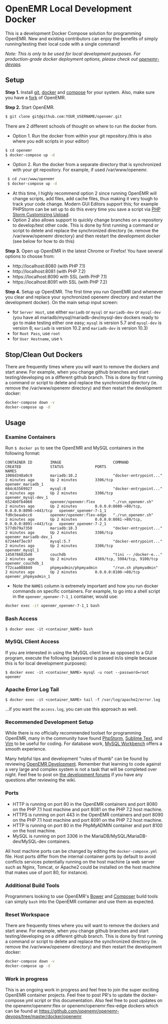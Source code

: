 # OpenEMR Local Development Docker

This is a development Docker Compose solution for programming OpenEMR. New and
existing contributors can enjoy the benefits of simply running/testing their
local code with a single command!

_Note: This is only to be used for local development purposes. For
production-grade docker deployment options, please check out
[openemr-devops](https://github.com/openemr/openemr-devops)._

## Setup

**Step 1.** Install [git](https://git-scm.com/downloads),
[docker](https://www.docker.com/get-docker) and
[compose](https://docs.docker.com/compose/install/) for your system. Also, make
sure you have a [fork](https://help.github.com/articles/fork-a-repo/) of OpenEMR.

**Step 2.** Start OpenEMR.
```bash
$ git clone git@github.com:YOUR_USERNAME/openemr.git
```
There are 2 different schools of thought on where to run the docker from.
- Option 1. Run the docker from within your git repository.(this is also where you edit
scripts in your editor)
```bash
$ cd openemr
$ docker-compose up -d
```
- Option 2. Run the docker from a separate directory that is synchronized with your git
repository. For example, if used /var/www/openemr.
```bash
 $ cd /var/www/openemr
 $ docker-compose up -d
```
- At this time, I highly recommend option 2 since running OpenEMR will change
scripts, add files, add cache files, thus making it very tough to track your
code change. Modern GUI Editors support this; for example PHPStorm can be
set up to do this every time you save a script via
[PHP Storm Customizing Upload](https://www.jetbrains.com/help/phpstorm/customizing-upload.html).
 - Option 2 also allows support to quickly change branches on a repository to
develop/test other code. This is done by first running a command or script
to delete and replace the synchronized directory (ie. remove the /var/www/openemr
directory) and then restart the development docker (see below for how to do this)

**Step 3.** Open up OpenEMR in the latest Chrome or Firefox! You have several
options to choose from:
- http://localhost:8080 (with PHP 7.1)
- http://localhost:8081 (with PHP 7.2)
- https://localhost:8090 with SSL (with PHP 7.1)
- https://localhost:8091 with SSL (with PHP 7.2)

**Step 4.** Setup up OpenEMR. The first time you run OpenEMR (and whenever you clear and replace your
synchronized openemr directory and restart the development docker). On the main
setup input screen:
 - for `Server Host`, use either `mariadb` or `mysql` or `mariadb-dev` or `mysql-dev` (you have all
 mariadb/mysql/mariadb-dev/mysql-dev dockers ready to go to make testing either one easy;
 `mysql` is version 5.7 and `mysql-dev` is version 8; `mariadb` is version 10.2 and
 `mariadb-dev` is version 10.3)
 - for `Root Pass`, use `root`
 - for `User Hostname`, use `%`

## Stop/Clean Out Dockers
There are frequently times where you will want to remove the dockers and start anew.
For example, when you change github branches and start testing/developing on a
different github branch. This is done by first running a command or script
to delete and replace the synchronized directory (ie. remove the /var/www/openemr
directory) and then restart the development docker:
```bash
docker-compose down -v
docker-compose up -d
```

## Usage

### Examine Containers

Run `$ docker ps` to see the OpenEMR and MySQL containers in the following format:

```
CONTAINER ID        IMAGE                       COMMAND                  CREATED             STATUS              PORTS                                         NAMES
1008d348a0c9        mariadb:10.2                "docker-entrypoint..."   2 minutes ago       Up 2 minutes        3306/tcp                                      openemr_mariadb_1
664c63569927        mysql:8                     "docker-entrypoint..."   2 minutes ago       Up 2 minutes        3306/tcp                                      openemr_mysql-dev_1
6524b0fb4060        openemr/openemr:flex        "./run_openemr.sh"       2 minutes ago       Up 2 minutes        0.0.0.0:8080->80/tcp, 0.0.0.0:8090->443/tcp   openemr_openemr-7-1_1
fd0cbeaabcc6        openemr/openemr:flex-edge   "./run_openemr.sh"       2 minutes ago       Up 2 minutes        0.0.0.0:8081->80/tcp, 0.0.0.0:8091->443/tcp   openemr_openemr-7-2_1
577db79a7350        mariadb:10.3                "docker-entrypoint..."   2 minutes ago       Up 2 minutes        3306/tcp                                      openemr_mariadb-dev_1
672444f3ec97        mysql:5.7                   "docker-entrypoint..."   2 minutes ago       Up 2 minutes        3306/tcp                                      openemr_mysql_1
145078602bd0        couchdb                     "tini -- /docker-e..."   2 minutes ago       Up 2 minutes        4369/tcp, 5984/tcp, 9100/tcp                  openemr_couchdb_1
f72caa088849        phpmyadmin/phpmyadmin       "/run.sh phpmyadmin"     2 minutes ago       Up 2 minutes        0.0.0.0:8100->80/tcp                          openemr_phpmyadmin_1
```
 - Note the `NAMES` column is extremely important and how you run docker commands
on specific containers. For example, to go into a shell script in the
`openemr_openemr-7-1_1` container, would use:
```bash
docker exec -it openemr_openemr-7-1_1 bash
```

### Bash Access

```
$ docker exec -it <container_NAME> bash
```

### MySQL Client Access

If you are interested in using the MySQL client line as opposed to a GUI program, execute the following (password is passed in/is simple because this is for local development purposes):

```
$ docker exec -it <container_NAME> mysql -u root --password=root openemr
```

### Apache Error Log Tail

```
$ docker exec -it <container_NAME> tail -f /var/log/apache2/error.log
```
...if you want the `access.log`, you can use this approach as well.

### Recommended Development Setup

While there is no officially recommended toolset for programming OpenEMR,
many in the community have found
[PhpStorm](https://www.jetbrains.com/phpstorm/),
[Sublime Text](https://www.sublimetext.com/),
and [Vim](http://www.vim.org/) to be useful for coding. For database work,
[MySQL Workbench](https://dev.mysql.com/downloads/workbench/) offers a smooth experience.

Many helpful tips and development "rules of thumb" can be found by reviewing
[OpenEMR Development](http://open-emr.org/wiki/index.php/OpenEMR_Wiki_Home_Page#Development).
Remember that learning to code against a very large and complex system is not a
task that will be completed over night. Feel free to post on
[the development forums](https://community.open-emr.org/c/openemr-development)
if you have any questions after reviewing the wiki.

### Ports

- HTTP is running on port 80 in the OpenEMR containers and port 8080 on the
PHP 7.1 host machine and port 8081 on the PHP 7.2 host machine.
- HTTPS is running on port 443 in the OpenEMR containers and port 8090 on the
PHP 7.1 host machine and port 8091 on the PHP 7.2 host machine.
- HTTP is running on port 80 in the PhpMyADMIN container and port 8100 on the
host machine.
- MySQL is running on port 3306 in the MariaDB/MySQL/MariaDB-dev/MySQL-dev containers.

All host machine ports can be changed by editing the `docker-compose.yml` file.
Host ports differ from the internal container ports by default to avoid conflicts
services potentially running on the host machine (a web server such as Nginx,
Tomcat, or Apache2 could be installed on the host machine that makes use of
port 80, for instance).

### Additional Build Tools

Programmers looking to use OpenEMR's [Bower](http://www.open-emr.org/wiki/index.php/Bower)
and [Composer](http://www.open-emr.org/wiki/index.php/Composer) build tools can
simply `bash` into the OpenEMR container and use them as expected.

### Reset Workspace

There are frequently times where you will want to remove the dockers and start anew.
For example, when you change github branches and start testing/developing on a
different github branch. This is done by first running a command or script
to delete and replace the synchronized directory (ie. remove the /var/www/openemr
directory) and then restart the development docker:
```bash
docker-compose down -v
docker-compose up -d
```
### Work in progress

This is an ongoing work in progress and feel free to join the super exciting
OpenEMR container projects. Feel free to post PR's to update the
docker-compose.yml script or this documentation. Also feel free to post
updates on the openemr/openemr:flex or openemr/openemr:flex-edge dockers
which can be found at
https://github.com/openemr/openemr-devops/tree/master/docker/openemr
